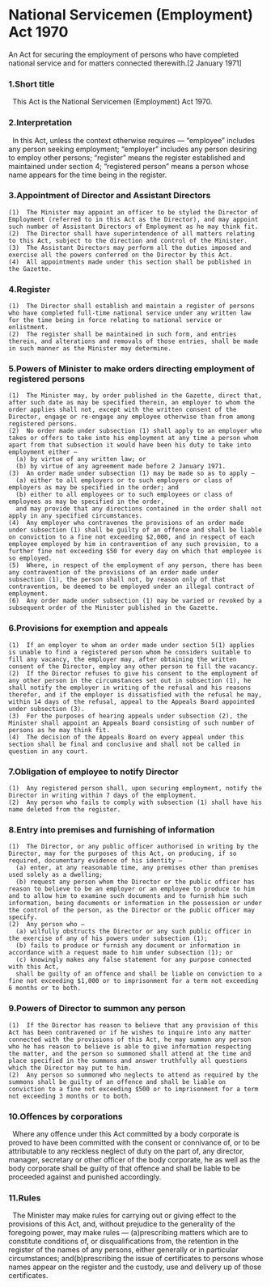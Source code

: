 # National Servicemen (Employment) Act 1970

An Act for securing the employment of persons who have completed national service and for matters connected therewith.[2 January 1971]

### 1.Short title

    This Act is the National Servicemen (Employment) Act 1970.

### 2.Interpretation

    In this Act, unless the context otherwise requires —
    “employee” includes any person seeking employment;
    “employer” includes any person desiring to employ other persons;
    “register” means the register established and maintained under section 4;
    “registered person” means a person whose name appears for the time being in the register.

### 3.Appointment of Director and Assistant Directors

    (1)  The Minister may appoint an officer to be styled the Director of Employment (referred to in this Act as the Director), and may appoint such number of Assistant Directors of Employment as he may think fit.
    (2)  The Director shall have superintendence of all matters relating to this Act, subject to the direction and control of the Minister.
    (3)  The Assistant Directors may perform all the duties imposed and exercise all the powers conferred on the Director by this Act.
    (4)  All appointments made under this section shall be published in the Gazette.

### 4.Register

    (1)  The Director shall establish and maintain a register of persons who have completed full-time national service under any written law for the time being in force relating to national service or enlistment.
    (2)  The register shall be maintained in such form, and entries therein, and alterations and removals of those entries, shall be made in such manner as the Minister may determine.

### 5.Powers of Minister to make orders directing employment of registered persons

    (1)  The Minister may, by order published in the Gazette, direct that, after such date as may be specified therein, an employer to whom the order applies shall not, except with the written consent of the Director, engage or re-engage any employee otherwise than from among registered persons.
    (2)  No order made under subsection (1) shall apply to an employer who takes or offers to take into his employment at any time a person whom apart from that subsection it would have been his duty to take into employment either —
      (a) by virtue of any written law; or
      (b) by virtue of any agreement made before 2 January 1971.
    (3)  An order made under subsection (1) may be made so as to apply —
      (a) either to all employers or to such employers or class of employers as may be specified in the order; and
      (b) either to all employees or to such employees or class of employees as may be specified in the order,
      and may provide that any directions contained in the order shall not apply in any specified circumstances.
    (4)  Any employer who contravenes the provisions of an order made under subsection (1) shall be guilty of an offence and shall be liable on conviction to a fine not exceeding $2,000, and in respect of each employee employed by him in contravention of any such provision, to a further fine not exceeding $50 for every day on which that employee is so employed.
    (5)  Where, in respect of the employment of any person, there has been any contravention of the provisions of an order made under subsection (1), the person shall not, by reason only of that contravention, be deemed to be employed under an illegal contract of employment.
    (6)  Any order made under subsection (1) may be varied or revoked by a subsequent order of the Minister published in the Gazette.

### 6.Provisions for exemption and appeals

    (1)  If an employer to whom an order made under section 5(1) applies is unable to find a registered person whom he considers suitable to fill any vacancy, the employer may, after obtaining the written consent of the Director, employ any other person to fill the vacancy.
    (2)  If the Director refuses to give his consent to the employment of any other person in the circumstances set out in subsection (1), he shall notify the employer in writing of the refusal and his reasons therefor, and if the employer is dissatisfied with the refusal he may, within 14 days of the refusal, appeal to the Appeals Board appointed under subsection (3).
    (3)  For the purposes of hearing appeals under subsection (2), the Minister shall appoint an Appeals Board consisting of such number of persons as he may think fit.
    (4)  The decision of the Appeals Board on every appeal under this section shall be final and conclusive and shall not be called in question in any court.

### 7.Obligation of employee to notify Director

    (1)  Any registered person shall, upon securing employment, notify the Director in writing within 7 days of the employment.
    (2)  Any person who fails to comply with subsection (1) shall have his name deleted from the register.

### 8.Entry into premises and furnishing of information

    (1)  The Director, or any public officer authorised in writing by the Director, may for the purposes of this Act, on producing, if so required, documentary evidence of his identity —
      (a) enter, at any reasonable time, any premises other than premises used solely as a dwelling;
      (b) request any person whom the Director or the public officer has reason to believe to be an employer or an employee to produce to him and to allow him to examine such documents and to furnish him such information, being documents or information in the possession or under the control of the person, as the Director or the public officer may specify.
    (2)  Any person who —
      (a) wilfully obstructs the Director or any such public officer in the exercise of any of his powers under subsection (1);
      (b) fails to produce or furnish any document or information in accordance with a request made to him under subsection (1); or
      (c) knowingly makes any false statement for any purpose connected with this Act,
      shall be guilty of an offence and shall be liable on conviction to a fine not exceeding $1,000 or to imprisonment for a term not exceeding 6 months or to both.

### 9.Powers of Director to summon any person

    (1)  If the Director has reason to believe that any provision of this Act has been contravened or if he wishes to inquire into any matter connected with the provisions of this Act, he may summon any person who he has reason to believe is able to give information respecting the matter, and the person so summoned shall attend at the time and place specified in the summons and answer truthfully all questions which the Director may put to him.
    (2)  Any person so summoned who neglects to attend as required by the summons shall be guilty of an offence and shall be liable on conviction to a fine not exceeding $500 or to imprisonment for a term not exceeding 3 months or to both.

### 10.Offences by corporations

    Where any offence under this Act committed by a body corporate is proved to have been committed with the consent or connivance of, or to be attributable to any reckless neglect of duty on the part of, any director, manager, secretary or other officer of the body corporate, he as well as the body corporate shall be guilty of that offence and shall be liable to be proceeded against and punished accordingly.

### 11.Rules

    The Minister may make rules for carrying out or giving effect to the provisions of this Act, and, without prejudice to the generality of the foregoing power, may make rules —
    (a)prescribing matters which are to constitute conditions of, or disqualifications from, the retention in the register of the names of any persons, either generally or in particular circumstances; and(b)prescribing the issue of certificates to persons whose names appear on the register and the custody, use and delivery up of those certificates.

